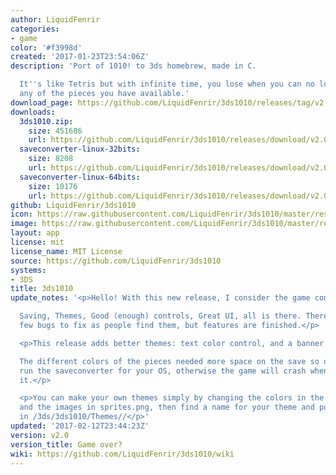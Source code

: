 ```yaml
---
author: LiquidFenrir
categories:
- game
color: '#f3998d'
created: '2017-01-23T23:54:06Z'
description: 'Port of 1010! to 3ds homebrew, made in C.

  It''s like Tetris but with infinite time, you lose when you can no longer place
  any of the pieces you have available.'
download_page: https://github.com/LiquidFenrir/3ds1010/releases/tag/v2.0
downloads:
  3ds1010.zip:
    size: 451686
    url: https://github.com/LiquidFenrir/3ds1010/releases/download/v2.0/3ds1010.zip
  saveconverter-linux-32bits:
    size: 8208
    url: https://github.com/LiquidFenrir/3ds1010/releases/download/v2.0/saveconverter-linux-32bits
  saveconverter-linux-64bits:
    size: 10176
    url: https://github.com/LiquidFenrir/3ds1010/releases/download/v2.0/saveconverter-linux-64bits
github: LiquidFenrir/3ds1010
icon: https://raw.githubusercontent.com/LiquidFenrir/3ds1010/master/resources/icon.png
image: https://raw.githubusercontent.com/LiquidFenrir/3ds1010/master/resources/banner.png
layout: app
license: mit
license_name: MIT License
source: https://github.com/LiquidFenrir/3ds1010
systems:
- 3DS
title: 3ds1010
update_notes: '<p>Hello! With this new release, I consider the game complete.<br>

  Saving, Themes, Good (enough) controls, Great UI, all is there. There might be a
  few bugs to fix as people find them, but features are finished.</p>

  <p>This release adds better themes: text color control, and a banner.<br>

  The different colors of the pieces needed more space on the save so download and
  run the saveconverter for your OS, otherwise the game will crash when you launch
  it.</p>

  <p>You can make your own themes simply by changing the colors in the colors.txt,
  and the images in sprites.png, then find a name for your theme and put the files
  in /3ds/3ds1010/Themes//</p>'
updated: '2017-02-12T23:44:23Z'
version: v2.0
version_title: Game over?
wiki: https://github.com/LiquidFenrir/3ds1010/wiki
---
```

